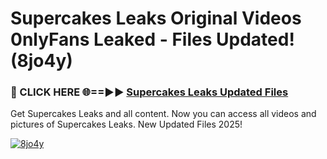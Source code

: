 # Supercakes Leaks Original Videos 0nlyFans Leaked - Files Updated! (8jo4y)

<h3>🔴 CLICK HERE 🌐==►► <a href="https://tinyurl.com/3hn5wdd3" rel="nofollow">Supercakes Leaks Updated Files</a></h3>

Get Supercakes Leaks and all content. Now you can access all videos and pictures of Supercakes Leaks. New Updated Files 2025!

[![8jo4y](https://i.imgur.com/4HnBqBT.gif)](https://tinyurl.com/3hn5wdd3)
